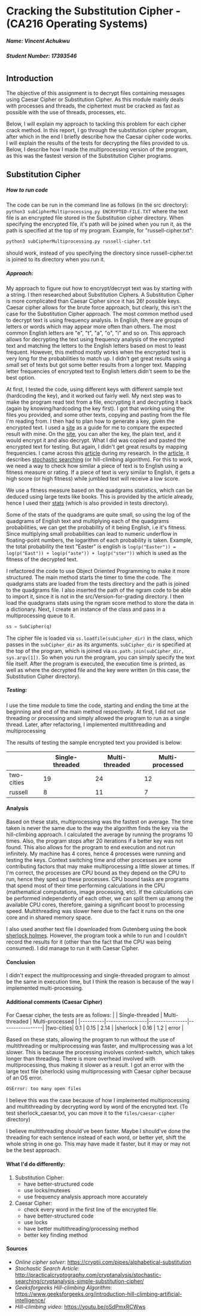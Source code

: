
# Cracking the Substitution Cipher - (CA216 Operating Systems)
##### Name: _**Vincent Achukwu**_
##### Student Number: _**17393546**_
#
#
#
## Introduction
The objective of this assignment is to decrypt files containing messages using Caesar Cipher or Substitution Cipher. As this module mainly deals with processes and threads, the ciphertext must be cracked as fast as possible with the use of threads, processes, etc.

Below, I will explain my approach to tackling this problem for each cipher crack method. In this report, I go through the substitution cipher program, after which in the end I briefly describe how the Caesar cipher code works. I will explain the results of the tests for decrypting the files provided to us. Below, I describe how I made the multiprocessing version of the program, as this was the fastest version of the Substitution Cipher programs.


## Substitution Cipher
##### How to run code
The code can be run in the command line as follows (in the src directory):
```python3 subCipherMultiprocessing.py ENCRYPTED-FILE.TXT``` where the text file is an encrypted file stored in the Substitution cipher directory.
When specifying the encrypted file, it's path will be joined when you run it, as the path is specified at the top of my program. Example, for "russell-cipher.txt":
```bash
python3 subCipherMultiprocessing.py russell-cipher.txt
```
should work, instead of you specifying the directory since russell-cipher.txt is joined to its directory when you run it.
##### Approach:
My approach to figure out how to encrypt/decrypt text was by starting with a string. I then researched about Substitution Ciphers. A Substitution Cipher is more complicated than Caesar Cipher since it has 26! possible keys. Caesar cipher allows for the brute force approach, but clearly, this isn't the case for the Substitution Cipher approach.
The most common method used to decrypt text is using frequency analysis. In English, there are groups of letters or words which may appear more often than others. The most common English letters are "e", "t", "a", "o", "i" and so on. This approach allows for decrypting the text using frequency analysis of the encrypted text and matching the letters to the English letters based on most to least frequent. However, this method mostly works when the encrypted text is very long for the probabilities to match up. I didn't get great results using a small set of texts but got some better results from a longer text. Mapping letter frequencies of encrypted text to English letters didn't seem to be the best option.

At first, I tested the code, using different keys with different sample text (hardcoding the key), and it worked out fairly well. My next step was to make the program read text from a file, encrypting it and decrypting it back (again by knowing/hardcoding the key first). I got that working using the files you provided, and some other texts, copying and pasting from the file I'm reading from. I then had to plan how to generate a key, given the encrypted text. I used a [site](https://cryptii.com/pipes/alphabetical-substitution "site") as a guide for me to compare the expected result with mine. On the [site](https://cryptii.com/pipes/alphabetical-substitution "site"), you can alter the key, the plain text, and it would encrypt it and also decrypt. What I did was copied and pasted the encrypted text for testing. But again, I didn't get great results by mapping frequencies.
I came across this [article](http://practicalcryptography.com/cryptanalysis/stochastic-searching/cryptanalysis-simple-substitution-cipher/ "article") during my research. In the [article](http://practicalcryptography.com/cryptanalysis/stochastic-searching/cryptanalysis-simple-substitution-cipher/ "article"), it describes [stochastic searching](https://www.geeksforgeeks.org/introduction-hill-climbing-artificial-intelligence/ "stochastic searching") (or hill-climbing algorithm). For this to work, we need a way to check how similar a piece of text is to English using a fitness measure or rating. If a piece of text is very similar to English, it gets a high score (or high fitness) while jumbled text will receive a low score.

We use a fitness measure based on the quadgrams statistics, which can be deduced using large texts like books. This is provided by the article already, hence I used their [stats](http://practicalcryptography.com/cryptanalysis/letter-frequencies-various-languages/english-letter-frequencies/ "stats") (which is also provided in tests directory).

Some of the stats of the quadgrams are quite small, so using the log of the quadgrams of English text and multiplying each of the quadgrams probabilities, we can get the probability of it being English, i.e it's fitness. Since multiplying small probabilities can lead to numeric underflow in floating-point numbers, the logarithm of each probability is taken.
Example, the total probability the text "Easter" is english is
```log(p("Easter")) = log(p("East")) + log(p("aste")) + log(p("ster"))```
which is used as the fitness of the decrypted text.

I refactored the code to use Object Oriented Programming to make it more structured. The main method starts the timer to time the code. The quadgrams stats are loaded from the tests directory and the path is joined to the quadgrams file. I also inserted the path of the ngram code to be able to import it, since it is not in the src/Version-for-grading directory. I then load the quadgrams stats using the ngram score method to store the data in a dictionary.
Next, I create an instance of the class and pass in a multiprocessing queue to it.
```python
ss = SubCipher(q)
```
The cipher file is loaded via ```ss.loadfile(subCipher_dir)``` in the class, which passes in the ```subCipher_dir``` as its arguments. ```subCipher_dir``` is specified at the top of the program, which is joined via ```os.path.join(subCipher_dir, sys.argv[1])```. So when you run the program, you can simply specify the text file itself.
After the program is executed, the execution time is printed, as well as where the decrypted file and the key were written (in this case, the Substitution Cipher directory).


##### Testing:
I use the time module to time the code, starting and ending the time at the beginning and end of the main method respectively.
At first, I did not use threading or processing and simply allowed the program to run as a single thread. Later, after refactoring, I implemented multithreading and multiprocessing

The results of testing the sample encrypted text you provided is below:

| | Single-threaded | Multi-threaded | Multi-processed |
|----------|-----------------|----------------|-----------------|
|two-cities| 19 | 24 | 12 |
|russell | 8 | 11 | 7 |

#### Analysis
Based on these stats, multiprocessing was the fastest on average. The time taken is never the same due to the way the algorithm finds the key via the hill-climbing approach. I calculated the average by running the programs 10 times. Also, the program stops after 20 iterations if a better key was not found. This also allows for the program to end execution and not run infinitely. My machine has 4 cores, hence 4 processes were running and testing the keys. Context switching time and other processes are some contributing factors that may make multiprocessing a little slower at times. If I'm correct, the processes are CPU bound as they depend on the CPU to run, hence they sped up these processes. CPU bound tasks are programs that spend most of their time performing calculations in the CPU (mathematical computations, image processing, etc). If the calculations can be performed independently of each other, we can split them up among the available CPU cores, therefore, gaining a significant boost to processing speed.
Multithreading was slower here due to the fact it runs on the one core and in shared memory space.

I also used another text file I downloaded from Gutenberg using the book [sherlock holmes](https://www.gutenberg.org/files/1661/1661-h/1661-h.htm#chap06 "sherlock holmes"). However, the program took a while to run and I couldn't record the results for it (other than the fact that the CPU was being consumed). I did manage to run it with Caesar Cipher.

#### Conclusion
I didn't expect the multiprocessing and single-threaded program to almost be the same in execution time, but I think the reason is because of the way I implemented multi-processing.

#### Additional comments (Caesar Cipher)
For Caesar cipher, the tests are as follows:
| | Single-threaded | Multi-threaded | Multi-processed |
|----------|-----------------|----------------|-----------------|
|two-cities| 0.1 | 0.15 | 2.14 |
|sherlock | 0.16 | 1.2 | error |

Based on these stats, allowing the program to run without the use of multithreading or multiprocessing was faster, and multiprocessing was a lot slower. This is because the processing involves context-switch, which takes longer than threading. There is more overhead involved with multiprocessing, thus making it slower as a result. I got an error with the large text file (sherlock) using multiprocessing with Caesar cipher because of an OS error.
```bash
OSError: too many open files
```
I believe this was the case because of how I implemented multiprocessing and multithreading by decrypting word by word of the encrypted text. (To test sherlock_caesar.txt, you can move it to the ```files/caesar-cipher``` directory)

I believe multithreading should've been faster. Maybe I should've done the threading for each sentence instead of each word, or better yet, shift the whole string in one go. This may have made it faster, but it may or may not be the best approach.

#### What I'd do differently:
1. Substitution Cipher:
    * have better-structured code
    * use locks/mutexes
    * use frequency analysis approach more accurately
1. Caesar Cipher:
    * check every word in the first line of the encrypted file.
    * have better-structured code
    * use locks
    * have better multithreading/processing method
    * better key finding method

#### Sources
* _Online cipher solver_: https://cryptii.com/pipes/alphabetical-substitution
* _Stochastic Search Article_: http://practicalcryptography.com/cryptanalysis/stochastic-searching/cryptanalysis-simple-substitution-cipher/
* _Geeksforgeeks Hill-climbing Algorithm_: https://www.geeksforgeeks.org/introduction-hill-climbing-artificial-intelligence/
* _Hill-climbing video_: https://youtu.be/oSdPmxRCWws